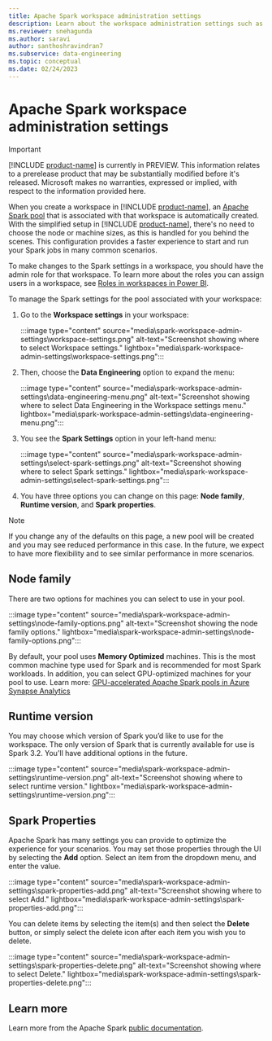 ```yaml
---
title: Apache Spark workspace administration settings
description: Learn about the workspace administration settings such as Apache Spark node family, runtime version, and Spark properties. 
ms.reviewer: snehagunda
ms.author: saravi
author: santhoshravindran7
ms.subservice: data-engineering
ms.topic: conceptual
ms.date: 02/24/2023
---
```


# Apache Spark workspace administration settings

> [!IMPORTANT]
> [!INCLUDE [product-name](../includes/product-name.md)] is currently in PREVIEW. This information relates to a prerelease product that may be substantially modified before it's released. Microsoft makes no warranties, expressed or implied, with respect to the information provided here.

When you create a workspace in [!INCLUDE [product-name](../includes/product-name.md)], an [Apache Spark pool](/azure/synapse-analytics/spark/apache-spark-pool-configurations) that is associated with that workspace is automatically created. With the simplified setup in [!INCLUDE [product-name](../includes/product-name.md)], there's no need to choose the node or machine sizes, as this is handled for you behind the scenes. This configuration provides a faster experience to start and run your Spark jobs in many common scenarios.

To make changes to the Spark settings in a workspace, you should have the admin role for that workspace. To learn more about the roles you can assign users in a workspace, see [Roles in workspaces in Power BI](/power-bi/collaborate-share/service-roles-new-workspaces).

To manage the Spark settings for the pool associated with your workspace:

1. Go to the **Workspace settings** in your workspace:

   :::image type="content" source="media\spark-workspace-admin-settings\workspace-settings.png" alt-text="Screenshot showing where to select Workspace settings." lightbox="media\spark-workspace-admin-settings\workspace-settings.png":::

1. Then, choose the **Data Engineering** option to expand the menu:

   :::image type="content" source="media\spark-workspace-admin-settings\data-engineering-menu.png" alt-text="Screenshot showing where to select Data Engineering in the Workspace settings menu." lightbox="media\spark-workspace-admin-settings\data-engineering-menu.png":::

1. You see the **Spark Settings** option in your left-hand menu:

   :::image type="content" source="media\spark-workspace-admin-settings\select-spark-settings.png" alt-text="Screenshot showing where to select Spark settings." lightbox="media\spark-workspace-admin-settings\select-spark-settings.png":::

1. You have three options you can change on this page: **Node family**, **Runtime version**, and **Spark properties**.

> [!NOTE]
> If you change any of the defaults on this page, a new pool will be created and you may see reduced performance in this case. In the future, we expect to have more flexibility and to see similar performance in more scenarios.

## Node family

There are two options for machines you can select to use in your pool.

:::image type="content" source="media\spark-workspace-admin-settings\node-family-options.png" alt-text="Screenshot showing the node family options." lightbox="media\spark-workspace-admin-settings\node-family-options.png":::

By default, your pool uses **Memory Optimized** machines. This is the most common machine type used for Spark and is recommended for most Spark workloads. In addition, you can select GPU-optimized machines for your pool to use. Learn more: [GPU-accelerated Apache Spark pools in Azure Synapse Analytics](/azure/synapse-analytics/spark/apache-spark-gpu-concept)

## Runtime version

You may choose which version of Spark you’d like to use for the workspace. The only version of Spark that is currently available for use is Spark 3.2. You'll have additional options in the future.

:::image type="content" source="media\spark-workspace-admin-settings\runtime-version.png" alt-text="Screenshot showing where to select runtime version." lightbox="media\spark-workspace-admin-settings\runtime-version.png":::

## Spark Properties

Apache Spark has many settings you can provide to optimize the experience for your scenarios. You may set those properties through the UI by selecting the **Add** option. Select an item from the dropdown menu, and enter the value.

:::image type="content" source="media\spark-workspace-admin-settings\spark-properties-add.png" alt-text="Screenshot showing where to select Add." lightbox="media\spark-workspace-admin-settings\spark-properties-add.png":::

You can delete items by selecting the item(s) and then select the **Delete** button, or simply select the delete icon after each item you wish you to delete.

:::image type="content" source="media\spark-workspace-admin-settings\spark-properties-delete.png" alt-text="Screenshot showing where to select Delete." lightbox="media\spark-workspace-admin-settings\spark-properties-delete.png":::

## Learn more

Learn more from the Apache Spark [public documentation](https://spark.apache.org/docs/latest/configuration.html).
